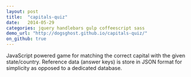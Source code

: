 ```yaml
---
layout: post
title:  "capitals-quiz"
date:   2014-05-29
categories: jquery handlebars gulp coffeescript sass
demo_url: "http://dogsghost.github.io/capitals-quiz/"
on_github: true
---
```


JavaScript powered game for matching the correct capital with the given state/country. Reference data (answer keys) is store in JSON format for simplicity as opposed to a dedicated database.

<!-- end -->
